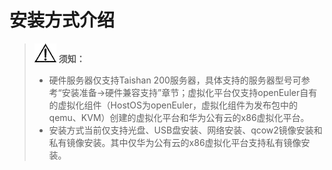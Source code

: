 # 安装方式介绍<a name="ZH-CN_TOPIC_0229291193"></a>

>![](public_sys-resources/icon-notice.gif) **须知：**   
>-   硬件服务器仅支持Taishan 200服务器，具体支持的服务器型号可参考“安装准备-\>硬件兼容支持”章节；虚拟化平台仅支持openEuler自有的虚拟化组件（HostOS为openEuler，虚拟化组件为发布包中的qemu、KVM）创建的虚拟化平台和华为公有云的x86虚拟化平台。  
>-   安装方式当前仅支持光盘、USB盘安装、网络安装、qcow2镜像安装和私有镜像安装。其中仅华为公有云的x86虚拟化平台支持私有镜像安装。  



